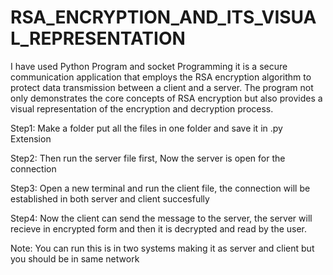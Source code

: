 # RSA_ENCRYPTION_AND_ITS_VISUAL_REPRESENTATION
I have used Python Program and socket Programming it is a secure communication application that employs the RSA encryption algorithm to protect data transmission between a client and a server. 
The program not only demonstrates the core concepts of RSA encryption but also provides a visual representation of the encryption and decryption process.

Step1: Make a folder put all the files in one folder and save it in .py Extension 

Step2: Then run the server file first, Now the server is open for the connection 

Step3: Open a new terminal and run the client file, the connection will be established in both server and client succesfully

Step4: Now the client can send the message to the server, the server will recieve in encrypted form and then it is decrypted and read by the user.

Note: You can run this is in two systems making it as server and client but you should be in same network   
